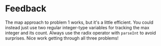 # Feedback

The map approach to problem 1 works, but it's a little efficient. You could instead just use two regular integer-type variables for tracking the max integer and its count. Always use the radix operator with `parseInt` to avoid surprises. Nice work getting through all three problems!
